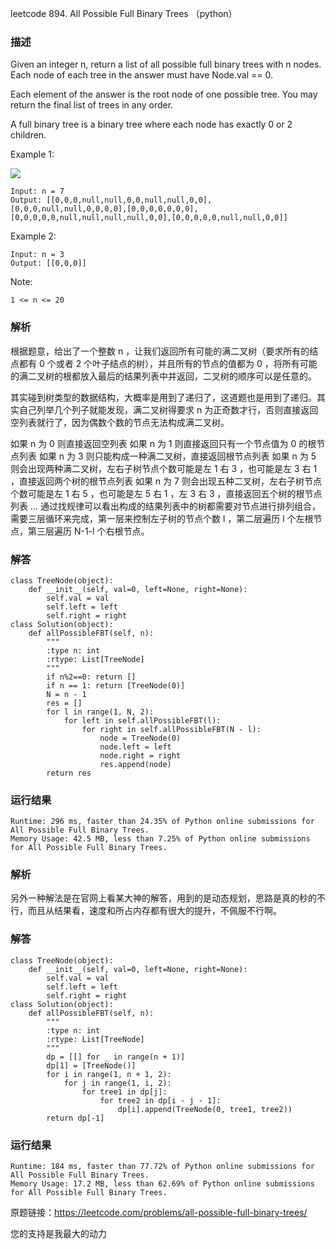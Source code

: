 leetcode 894. All Possible Full Binary Trees （python）

### 描述


Given an integer n, return a list of all possible full binary trees with n nodes. Each node of each tree in the answer must have Node.val == 0.

Each element of the answer is the root node of one possible tree. You may return the final list of trees in any order.

A full binary tree is a binary tree where each node has exactly 0 or 2 children.




Example 1:

![](https://s3-lc-upload.s3.amazonaws.com/uploads/2018/08/22/fivetrees.png)

	Input: n = 7
	Output: [[0,0,0,null,null,0,0,null,null,0,0],[0,0,0,null,null,0,0,0,0],[0,0,0,0,0,0,0],[0,0,0,0,0,null,null,null,null,0,0],[0,0,0,0,0,null,null,0,0]]

	
Example 2:

	Input: n = 3
	Output: [[0,0,0]]



Note:

	1 <= n <= 20


### 解析

根据题意，给出了一个整数 n ，让我们返回所有可能的满二叉树（要求所有的结点都有 0 个或者 2 个叶子结点的树），并且所有的节点的值都为  0 ，将所有可能的满二叉树的根都放入最后的结果列表中并返回，二叉树的顺序可以是任意的。

其实碰到树类型的数据结构，大概率是用到了递归了，这道题也是用到了递归。其实自己列举几个列子就能发现，满二叉树得要求 n 为正奇数才行，否则直接返回空列表就行了，因为偶数个数的节点无法构成满二叉树。

如果 n 为 0 则直接返回空列表
如果 n 为  1 则直接返回只有一个节点值为 0 的根节点列表
如果 n 为 3 则只能构成一种满二叉树，直接返回根节点列表
如果 n 为 5 则会出现两种满二叉树，左右子树节点个数可能是左 1 右 3 ，也可能是左 3 右 1 ，直接返回两个树的根节点列表
如果 n 为 7 则会出现五种二叉树，左右子树节点个数可能是左 1 右 5 ，也可能是左 5 右 1 ，左 3 右 3 ，直接返回五个树的根节点列表
...
通过找规律可以看出构成的结果列表中的树都需要对节点进行排列组合，需要三层循环来完成，第一层来控制左子树的节点个数 l ，第二层遍历 l 个左根节点，第三层遍历 N-1-l 个右根节点。


### 解答
				

	class TreeNode(object):
	    def __init__(self, val=0, left=None, right=None):
	        self.val = val
	        self.left = left
	        self.right = right
	class Solution(object):
	    def allPossibleFBT(self, n):
	        """
	        :type n: int
	        :rtype: List[TreeNode]
	        """
	        if n%2==0: return []
	        if n == 1: return [TreeNode(0)]
	        N = n - 1
	        res = []
	        for l in range(1, N, 2):
	            for left in self.allPossibleFBT(l):
	                for right in self.allPossibleFBT(N - l):
	                    node = TreeNode(0)
	                    node.left = left
	                    node.right = right
	                    res.append(node)
	        return res
	        
	        
            	      
			
### 运行结果

	Runtime: 296 ms, faster than 24.35% of Python online submissions for All Possible Full Binary Trees.
	Memory Usage: 42.5 MB, less than 7.25% of Python online submissions for All Possible Full Binary Trees.

### 解析

另外一种解法是在官网上看某大神的解答，用到的是动态规划，思路是真的秒的不行，而且从结果看，速度和所占内存都有很大的提升，不佩服不行啊。



### 解答


	class TreeNode(object):
	    def __init__(self, val=0, left=None, right=None):
	        self.val = val
	        self.left = left
	        self.right = right
	class Solution(object):
	    def allPossibleFBT(self, n):
	        """
	        :type n: int
	        :rtype: List[TreeNode]
	        """
	        dp = [[] for _ in range(n + 1)]
	        dp[1] = [TreeNode()]
	        for i in range(1, n + 1, 2):
	            for j in range(1, i, 2):
	                for tree1 in dp[j]:
	                    for tree2 in dp[i - j - 1]:
	                        dp[i].append(TreeNode(0, tree1, tree2))
	        return dp[-1]
        
        
### 运行结果

	Runtime: 184 ms, faster than 77.72% of Python online submissions for All Possible Full Binary Trees.
	Memory Usage: 17.2 MB, less than 62.69% of Python online submissions for All Possible Full Binary Trees.
	
	
原题链接：https://leetcode.com/problems/all-possible-full-binary-trees/



您的支持是我最大的动力
